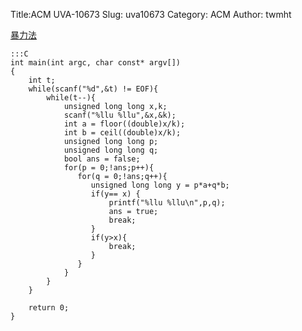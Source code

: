 Title:ACM UVA-10673
Slug: uva10673
Category: ACM
Author: twmht

[暴力法](http://luckycat.kshs.kh.edu.tw/homework/q10673.htm)

    :::C
    int main(int argc, char const* argv[])
    {
        int t;
        while(scanf("%d",&t) != EOF){
            while(t--){
                unsigned long long x,k;
                scanf("%llu %llu",&x,&k);
                int a = floor((double)x/k);
                int b = ceil((double)x/k);
                unsigned long long p;
                unsigned long long q;
                bool ans = false;
                for(p = 0;!ans;p++){
                   for(q = 0;!ans;q++){
                      unsigned long long y = p*a+q*b;
                      if(y== x) {
                          printf("%llu %llu\n",p,q);
                          ans = true;
                          break;
                      }
                      if(y>x){
                          break;
                      }
                   }
                }
            }
        }

        return 0;
    }
